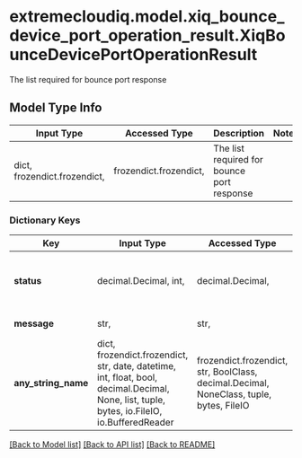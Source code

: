 # extremecloudiq.model.xiq_bounce_device_port_operation_result.XiqBounceDevicePortOperationResult

The list required for bounce port response

## Model Type Info
Input Type | Accessed Type | Description | Notes
------------ | ------------- | ------------- | -------------
dict, frozendict.frozendict,  | frozendict.frozendict,  | The list required for bounce port response | 

### Dictionary Keys
Key | Input Type | Accessed Type | Description | Notes
------------ | ------------- | ------------- | ------------- | -------------
**status** | decimal.Decimal, int,  | decimal.Decimal,  | The status value | [optional] value must be a 32 bit integer
**message** | str,  | str,  | The message | [optional] 
**any_string_name** | dict, frozendict.frozendict, str, date, datetime, int, float, bool, decimal.Decimal, None, list, tuple, bytes, io.FileIO, io.BufferedReader | frozendict.frozendict, str, BoolClass, decimal.Decimal, NoneClass, tuple, bytes, FileIO | any string name can be used but the value must be the correct type | [optional]

[[Back to Model list]](../../README.md#documentation-for-models) [[Back to API list]](../../README.md#documentation-for-api-endpoints) [[Back to README]](../../README.md)

